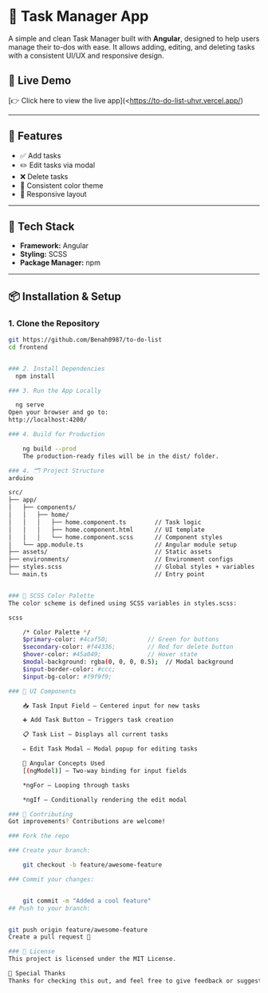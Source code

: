 # 📝 Task Manager App

A simple and clean Task Manager built with **Angular**, designed to help users manage their to-dos with ease. It allows adding, editing, and deleting tasks with a consistent UI/UX and responsive design.

## 🔗 Live Demo

[👉 Click here to view the live app](<https://to-do-list-uhvr.vercel.app/)

---

## 🚀 Features

- ✅ Add tasks
- ✏️ Edit tasks via modal
- ❌ Delete tasks
- 🎨 Consistent color theme
- 📱 Responsive layout

---

## 🧰 Tech Stack

- **Framework:** Angular
- **Styling:** SCSS
- **Package Manager:** npm

---

## 📦 Installation & Setup

### 1. Clone the Repository

```bash
git https://github.com/Benah0987/to-do-list
cd frontend


### 2. Install Dependencies
  npm install

### 3. Run the App Locally

  ng serve
Open your browser and go to:
http://localhost:4200/

### 4. Build for Production

    ng build --prod
    The production-ready files will be in the dist/ folder.

### 4. 🗂️ Project Structure
arduino

src/
├── app/
│   ├── components/
│   │   ├── home/
│   │   │   ├── home.component.ts        // Task logic
│   │   │   ├── home.component.html      // UI template
│   │   │   └── home.component.scss      // Component styles
│   └── app.module.ts                    // Angular module setup
├── assets/                              // Static assets
├── environments/                        // Environment configs
├── styles.scss                          // Global styles + variables
└── main.ts                              // Entry point


### 🎨 SCSS Color Palette
The color scheme is defined using SCSS variables in styles.scss:

scss

    /* Color Palette */
    $primary-color: #4caf50;           // Green for buttons
    $secondary-color: #f44336;         // Red for delete button
    $hover-color: #45a049;             // Hover state
    $modal-background: rgba(0, 0, 0, 0.5);  // Modal background
    $input-border-color: #ccc;
    $input-bg-color: #f9f9f9;

### 🧱 UI Components

    📥 Task Input Field – Centered input for new tasks

    ➕ Add Task Button – Triggers task creation

    📋 Task List – Displays all current tasks

    ✏️ Edit Task Modal – Modal popup for editing tasks

    🧠 Angular Concepts Used
    [(ngModel)] – Two-way binding for input fields

    *ngFor – Looping through tasks

    *ngIf – Conditionally rendering the edit modal

### 🤝 Contributing
Got improvements? Contributions are welcome!

### Fork the repo

### Create your branch:

    git checkout -b feature/awesome-feature

### Commit your changes:


    git commit -m "Added a cool feature"
## Push to your branch:


git push origin feature/awesome-feature
Create a pull request 🚀

### 📄 License
This project is licensed under the MIT License.

🙌 Special Thanks
Thanks for checking this out, and feel free to give feedback or suggestions!